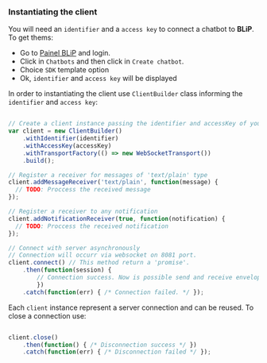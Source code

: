 ### Instantiating the client

You will need an `identifier` and a `access key` to connect a chatbot to **BLiP**. To get thems:
- Go to [Painel BLiP](http://portal.blip.ai/) and login.
- Click in `Chatbots` and then click in `Create chatbot`.
- Choice `SDK` template option
- Ok, `identifier` and `access key` will be displayed

In order to instantiating the client use `ClientBuilder` class informing the `identifier` and `access key`:

```javascript

// Create a client instance passing the identifier and accessKey of your chatbot 
var client = new ClientBuilder()
    .withIdentifier(identifier)
    .withAccessKey(accessKey)
    .withTransportFactory(() => new WebSocketTransport())
    .build();

// Register a receiver for messages of 'text/plain' type
client.addMessageReceiver('text/plain', function(message) {
  // TODO: Proccess the received message
});

// Register a receiver to any notification
client.addNotificationReceiver(true, function(notification) {
  // TODO: Proccess the received notification
});

// Connect with server asynchronously
// Connection will occurr via websocket on 8081 port.
client.connect() // This method return a 'promise'.
    .then(function(session) { 
        // Connection success. Now is possible send and receive envelopes from server. */ 
        })  
    .catch(function(err) { /* Connection failed. */ }); 

```

Each `client` instance represent a server connection and can be reused. To close a connection use:

```javascript

client.close()
    .then(function() { /* Disconnection success */ })  
    .catch(function(err) { /* Disconnection failed */ }); 

```
